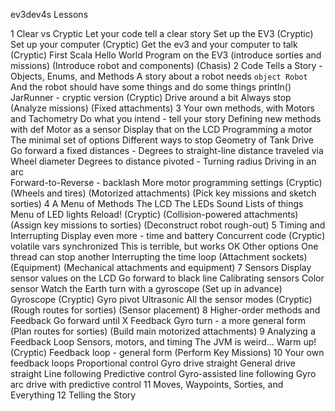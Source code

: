 ev3dev4s Lessons

1 Clear vs Cryptic
    Let your code tell a clear story
    Set up the EV3 (Cryptic)
    Set up your computer (Cryptic)
    Get the ev3 and your computer to talk (Cryptic)
    First Scala Hello World Program on the EV3
    (introduce sorties and missions)
    (Introduce robot and components)
    (Chasis)
2 Code Tells a Story - Objects, Enums, and Methods
    A story about a robot needs `object Robot`
    And the robot should have some things and do some things
    println()
    JarRunner - cryptic version (Cryptic)
    Drive around a bit
    Always stop
    (Analyze missions)
    (Fixed attachments)
3 Your own methods, with Motors and Tachometry
    Do what you intend - tell your story
        Defining new methods with def 
    Motor as a sensor
        Display that on the LCD
    Programming a motor
        The minimal set of options
        Different ways to stop
    Geometry of Tank Drive
        Go forward a fixed distances - Degrees to straight-line distance traveled via Wheel diameter
        Degrees to distance pivoted - Turning radius
        Driving in an arc    
    Forward-to-Reverse - backlash
    More motor programming settings (Cryptic)
    (Wheels and tires)
    (Motorized attachments)
    (Pick key missions and sketch sorties)
4 A Menu of Methods
    The LCD
    The LEDs
    Sound
    Lists of things
    Menu of LED lights
    Reload! (Cryptic)
    (Collision-powered attachments)
    (Assign key missions to sorties)
    (Deconstruct robot rough-out)
5 Timing and Interrupting
    Display even more - time and battery
    Concurrent code (Cryptic)
        volatile vars
        synchronized
        This is terrible, but works OK
        Other options
    One thread can stop another
    Interrupting the time loop
    (Attachment sockets)
    (Equipment)
    (Mechanical attachments and equipment)
7 Sensors
    Display sensor values on the LCD
    Go forward to black line
    Calibrating sensors
        Color sensor
        Watch the Earth turn with a gyroscope (Set up in advance)
        Gyroscope (Cryptic)
    Gyro pivot
    Ultrasonic
    All the sensor modes (Cryptic)
    (Rough routes for sorties)
    (Sensor placement)
8 Higher-order methods and Feedback
    Go forward until X
    Feedback
    Gyro turn - a more general form
    (Plan routes for sorties)
    (Build main motorized attachments)
9 Analyzing a Feedback Loop
    Sensors, motors, and timing
    The JVM is weird... Warm up! (Cryptic)
    Feedback loop - general form
    (Perform Key Missions)
10 Your own feedback loops
    Proportional control
    Gyro drive straight
    General drive straight
    Line following
    Predictive control
    Gyro-assisted line following
    Gyro arc drive with predictive control
11 Moves, Waypoints, Sorties, and Everything
12 Telling the Story

